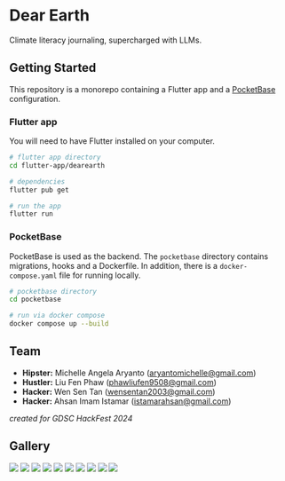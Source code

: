 # Dear Earth

Climate literacy journaling, supercharged with LLMs.

## Getting Started

This repository is a monorepo containing a Flutter app and a [PocketBase](https://github.com/pocketbase/pocketbase) configuration.

### Flutter app

You will need to have Flutter installed on your computer.

```bash
# flutter app directory
cd flutter-app/dearearth

# dependencies
flutter pub get

# run the app
flutter run
```

### PocketBase

PocketBase is used as the backend. The `pocketbase` directory contains migrations, hooks and a Dockerfile. In addition, there is a `docker-compose.yaml` file for running locally.

```bash
# pocketbase directory
cd pocketbase

# run via docker compose
docker compose up --build
```

## Team

- **Hipster:** Michelle Angela Aryanto (aryantomichelle@gmail.com)
- **Hustler:** Liu Fen Phaw (phawliufen9508@gmail.com)
- **Hacker:** Wen Sen Tan (wensentan2003@gmail.com)
- **Hacker:** Ahsan Imam Istamar (istamarahsan@gmail.com)

*created for GDSC HackFest 2024*

## Gallery

![](gallery/Screenshot_1705070418.png)
![](gallery/Screenshot_1705070496.png)
![](gallery/Screenshot_1705071408.png) 
![](gallery/Screenshot_1705077236.png) 
![](gallery/Screenshot_1705077243.png) 
![](gallery/Screenshot_1705077246.png) 
![](gallery/Screenshot_1705077249.png) 
![](gallery/Screenshot_1705077254.png) 
![](gallery/Screenshot_1705077258.png) 
![](gallery/Screenshot_1705077261.png) 